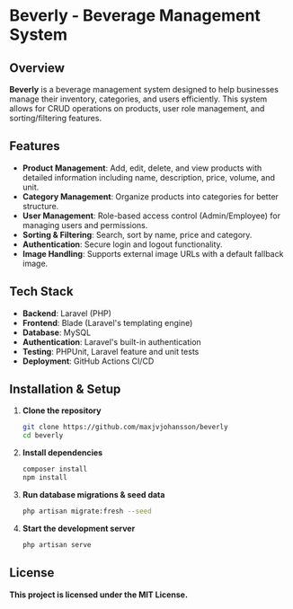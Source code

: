 # Beverly - Beverage Management System

## Overview
**Beverly** is a beverage management system designed to help businesses manage their inventory, categories, and users efficiently. This system allows for CRUD operations on products, user role management, and sorting/filtering features.

## Features
- **Product Management**: Add, edit, delete, and view products with detailed information including name, description, price, volume, and unit.
- **Category Management**: Organize products into categories for better structure.
- **User Management**: Role-based access control (Admin/Employee) for managing users and permissions.
- **Sorting & Filtering**: Search, sort by name, price and category.
- **Authentication**: Secure login and logout functionality.
- **Image Handling**: Supports external image URLs with a default fallback image.

## Tech Stack
- **Backend**: Laravel (PHP)
- **Frontend**: Blade (Laravel's templating engine)
- **Database**: MySQL
- **Authentication**: Laravel's built-in authentication
- **Testing**: PHPUnit, Laravel feature and unit tests
- **Deployment**: GitHub Actions CI/CD

## Installation & Setup
1. **Clone the repository**
    ```sh
    git clone https://github.com/maxjvjohansson/beverly
    cd beverly

2. **Install dependencies**
    ```sh 
    composer install
    npm install

3. **Run database migrations & seed data**
    ```sh
    php artisan migrate:fresh --seed

4. **Start the development server**
    ```sh
    php artisan serve

## License
**This project is licensed under the MIT License.**